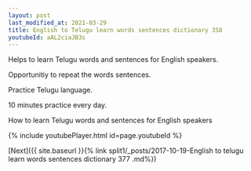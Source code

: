 ```yaml
---
layout: post
last_modified_at: 2021-03-29
title: English to Telugu learn words sentences dictionary 358 
youtubeId: aAL2ciaJB3s
---
```

 
 
Helps to learn Telugu words and sentences for English speakers.

Opportunitiy to repeat the words sentences. 

Practice Telugu language. 
 
10 minutes practice every day. 
 
How to learn Telugu words and sentences for English speakers 
 
{% include youtubePlayer.html id=page.youtubeId %}
 
 
[Next]({{ site.baseurl }}{% link  split1/_posts/2017-10-19-English to telugu learn words sentences dictionary 377 .md%})
 
